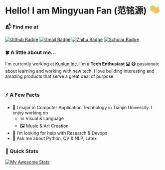 <h1> Hello! I am Mingyuan Fan (范铭源)</a>  <img src="https://raw.githubusercontent.com/ABSphreak/ABSphreak/master/gifs/Hi.gif" height="30px" width="40px"></h1>
</h1>

### 📬 Find me at 
[![Github Badge](http://img.shields.io/badge/-Github-black?style=flat-square&logo=github&link=https://github.com/feizc/)](https://github.com/MichaelFan01) 
[![Gmail Badge](https://img.shields.io/badge/-Gmail-d14836?style=flat-square&logo=Gmail&logoColor=white&link=mailto:fanmingyuan01@gmail.com)](mailto:fanmingyuan01@gmail.com)
[![Zhihu Badge](https://img.shields.io/badge/-@Zhihu-1ca0f1?style=flat-square&labelColor=1ca0f1&logo=Zhihu&logoColor=white&link=https://www.zhihu.com/people/fan-ming-yuan-42/)](https://www.zhihu.com/people/fan-ming-yuan-42/) 
[![Scholar Badge](https://img.shields.io/badge/-Google-2EC866?style=flat-square&logo=Scholar&logoColor=white&link=https://scholar.google.com/citations?hl=en&user=ePIeVuUAAAAJ)](https://scholar.google.com/citations?hl=en&user=ePIeVuUAAAAJ)

### 🍀 A little about me...  
I'm currently working at [Kunlun Inc](https://www.skyreels.ai/home/). I'm a **Tech Enthusiast 💻 😃** passionate about learning and working with new tech. I love building interesting and amazing products that serve a great deal of purpose. <br/><br/>

### ⚡️ A Few Facts
- 🔭  I major in Computer Application Technology in Tianjin University. I enjoy working on
  - 📊 Visual & Language 
  - 🖼 Music & Art Creation 
- 🤔 I’m looking for help with Research & Devops
- 💬 Ask me about Python, CV & NLP, Latex


### 🚀 Quick Stats
<!--
<p align="center">
<img width="450" align="left" src="https://github-readme-stats-defcon27.vercel.app/api?username=MichaelFan01&show_icons=true&line_height=21&theme=react" alt="MichaelFan01's Github Stats" />
</p>
-->
[![My Awesome Stats](https://awesome-github-stats.azurewebsites.net/user-stats/MichaelFan01)](https://git.io/awesome-stats-card)



<!--
**MichaelFan01/MichaelFan01** is a ✨ _special_ ✨ repository because its `README.md` (this file) appears on your GitHub profile.

Here are some ideas to get you started:

- 🔭 I’m currently working on ...
- 🌱 I’m currently learning ...
- 👯 I’m looking to collaborate on ...
- 🤔 I’m looking for help with ...
- 💬 Ask me about ...
- 📫 How to reach me: ...
- 😄 Pronouns: ...
- ⚡ Fun fact: ...
-->
